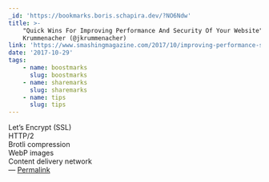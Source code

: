 ```yaml
---
_id: 'https://bookmarks.boris.schapira.dev/?NO6Ndw'
title: >-
    "Quick Wins For Improving Performance And Security Of Your Website", Jonas
    Krummenacher (@jkrummenacher)
link: 'https://www.smashingmagazine.com/2017/10/improving-performance-security/'
date: '2017-10-29'
tags:
    - name: boostmarks
      slug: boostmarks
    - name: sharemarks
      slug: sharemarks
    - name: tips
      slug: tips
---
```


Let’s Encrypt (SSL)<br /> HTTP/2<br /> Brotli compression<br /> WebP
images<br /> Content delivery network <br>&#8212;
<a href="https://bookmarks.boris.schapira.dev/?NO6Ndw" title="Permalink">Permalink</a>
